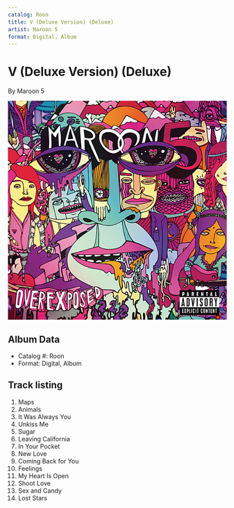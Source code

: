 ```yaml
---
catalog: Roon
title: V (Deluxe Version) (Deluxe)
artist: Maroon 5
format: Digital, Album
---
```


# V (Deluxe Version) (Deluxe)

By Maroon 5

![](../../assets/albumcovers/Maroon_5-V_Deluxe_Version_Deluxe.png)

## Album Data

- Catalog #: Roon
- Format: Digital, Album


## Track listing


1. Maps
2. Animals
3. It Was Always You
4. Unkiss Me
5. Sugar
6. Leaving California
7. In Your Pocket
8. New Love
9. Coming Back for You
10. Feelings
11. My Heart Is Open
12. Shoot Love
13. Sex and Candy
14. Lost Stars

